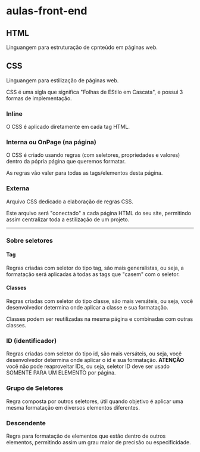 # aulas-front-end

## HTML

Linguangem para estruturação de cpnteúdo em páginas web.

## CSS 

Linguangem para estilização de páginas web.

CSS é uma sigla que significa "Folhas de EStilo em Cascata", e possui 3 formas de implementação.

### Inline

O CSS é aplicado diretamente em cada tag HTML.

### Interna ou OnPage (na página)

O CSS é criado usando regras (com seletores, propriedades e valores) dentro da pópria página que queremos formatar.

As regras vão valer para todas as tags/elementos desta página.

### Externa 

Arquivo CSS dedicado a elaboração de regras CSS.

Este arquivo será "conectado" a cada página HTML do seu site, permitindo assim centralizar toda a estilização de um projeto.

---

### Sobre seletores 

#### Tag

Regras criadas com seletor do tipo tag, são mais generalistas, ou seja, a formatação será aplicadas à todas as tags que "casem" com o seletor.

#### Classes

Regras criadas com seletor do tipo classe, são mais versáteis, ou seja, você desenvolvedor determina onde aplicar a classe e sua formatação.

Classes podem ser reutilizadas na mesma página e combinadas com outras classes.

### ID (identificador)

Regras criadas com seletor do tipo id, são mais versáteis, ou seja, você desenvolvedor determina onde aplicar o id e sua formatação. **ATENÇÂO** você não pode reaproveitar IDs, ou seja, seletor ID deve ser usado SOMENTE PARA UM ELEMENTO por página.

### Grupo de Seletores

Regra composta por outros seletores, útil quando objetivo é aplicar uma mesma formatação em diversos elementos diferentes.

### Descendente 

Regra para formatação de elementos que estão dentro de outros elementos, permitindo assim um grau maior de precisão ou especificidade.